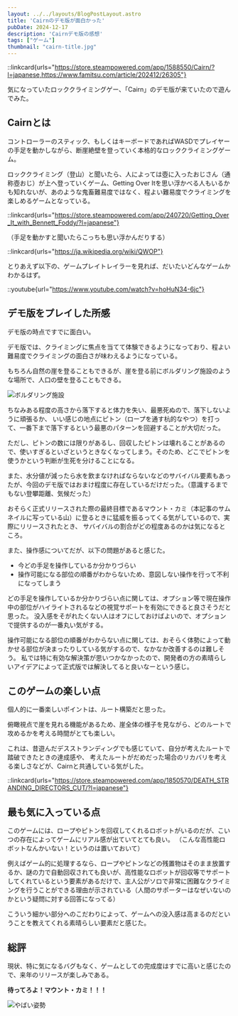 ```yaml
---
layout: ../../layouts/BlogPostLayout.astro
title: 'Cairnのデモ版が面白かった'
pubDate: 2024-12-17
description: 'Cairnデモ版の感想'
tags: ["ゲーム"]
thumbnail: "cairn-title.jpg"
---
```


::linkcard{urls="https://store.steampowered.com/app/1588550/Cairn/?l=japanese,https://www.famitsu.com/article/202412/26305"}

気になっていたロッククライミングゲー、「Cairn」のデモ版が来ていたので遊んでみた。

## Cairnとは

コントローラーのスティック、もしくはキーボードであればWASDでプレイヤーの手足を動かしながら、断崖絶壁を登っていく本格的なロッククライミングゲーム。

ロッククライミング（登山）と聞いたら、人によっては壺に入ったおじさん（通称壺おじ）が上へ登っていくゲーム、Getting Over Itを思い浮かべる人もいるかも知れないが、あのような鬼畜難易度ではなく、程よい難易度でクライミングを楽しめるゲームとなっている。

::linkcard{urls="https://store.steampowered.com/app/240720/Getting_Over_It_with_Bennett_Foddy/?l=japanese"}

（手足を動かすと聞いたらこっちも思い浮かんだりする）

::linkcard{urls="https://ja.wikipedia.org/wiki/QWOP"}

とりあえず以下の、ゲームプレイトレイラーを見れば、だいたいどんなゲームかわかるはず。

::youtube{url="https://www.youtube.com/watch?v=hoHuN34-6jc"}

## デモ版をプレイした所感

デモ版の時点ですでに面白い。

デモ版では、クライミングに焦点を当てて体験できるようになっており、程よい難易度でクライミングの面白さが味わえるようになっている。

もちろん自然の崖を登ることもできるが、崖を登る前にボルダリング施設のような場所で、人口の壁を登ることもできる。

![ボルダリング施設](https://image.r2.cloudflare.wgdp.dev/cairn-building.jpg)

ちなみある程度の高さから落下すると体力を失い、最悪死ぬので、落下しないように頑張るか、
いい感じの地点にピトン（ロープを通す杭的なやつ）を打って、一番下まで落下するという最悪のパターンを回避することが大切だった。

ただし、ピトンの数には限りがあるし、回収したピトンは壊れることがあるので、使いすぎるといざというときなくなってしまう。そのため、どこでピトンを使うかという判断が生死を分けることになる。

また、水分値が減ったら水を飲まなければならないなどのサバイバル要素もあったが、今回のデモ版ではおまけ程度に存在しているだけだった。（意識するまでもない登攀距離、気候だった）

おそらく正式リリースされた際の最終目標であるマウント・カミ（本記事のサムネイルに写っている山）に登るときに猛威を振るってくる気がしているので、実際にリリースされたとき、
サバイバルの割合がどの程度あるのかは気になるところ。

また、操作感についてだが、以下の問題があると感じた。

- 今どの手足を操作しているか分かりづらい
- 操作可能になる部位の順番がわからないため、意図しない操作を行って不利になってしまう

どの手足を操作しているか分かりづらい点に関しては、オプション等で現在操作中の部位がハイライトされるなどの視覚サポートを有効にできると良さそうだと思った。
没入感をそがれたくない人はオフにしておけばよいので、オプションで提供するのが一番丸い気がする。

操作可能になる部位の順番がわからない点に関しては、おそらく体勢によって動かせる部位が決まったりしている気がするので、なかなか改善するのは難しそう。
私では特に有効な解決策が思いつかなかったので、開発者の方の素晴らしいアイデアによって正式版では解決してると良いなーという感じ。

## このゲームの楽しい点

個人的に一番楽しいポイントは、ルート構築だと思った。

俯瞰視点で崖を見れる機能があるため、崖全体の様子を見ながら、どのルートで攻めるかを考える時間がとても楽しい。

これは、昔遊んだデスストランディングでも感じていて、自分が考えたルートで踏破できたときの達成感や、
考えたルートがだめだった場合のリカバリを考える楽しさなどが、Cairnと共通している気がした。

::linkcard{urls="https://store.steampowered.com/app/1850570/DEATH_STRANDING_DIRECTORS_CUT/?l=japanese"}

## 最も気に入っている点

このゲームには、ロープやピトンを回収してくれるロボットがいるのだが、こいつの存在によってゲームにリアル感が出ていてとても良い。
（こんな高性能ロボットなんかいない！というのは置いておいて）

例えばゲーム的に処理するなら、ロープやピトンなどの残置物はそのまま放置するか、謎の力で自動回収されても良いが、高性能なロボットが回収等でサポートしてくれているという要素があるだけで、主人公がソロで非常に困難なクライミングを行うことができる理由が示されている（人間のサポーターはなぜいないのかという疑問に対する回答になってる）

こういう細かい部分へのこだわりによって、ゲームへの没入感は高まるのだということを教えてくれる素晴らしい要素だと感じた。

## 総評

現状、特に気になるバグもなく、ゲームとしての完成度はすでに高いと感じたので、来年のリリースが楽しみである。

**待ってろよ！マウント・カミ！！！**

![やばい姿勢](https://image.r2.cloudflare.wgdp.dev/cairn-sisei.jpg)
